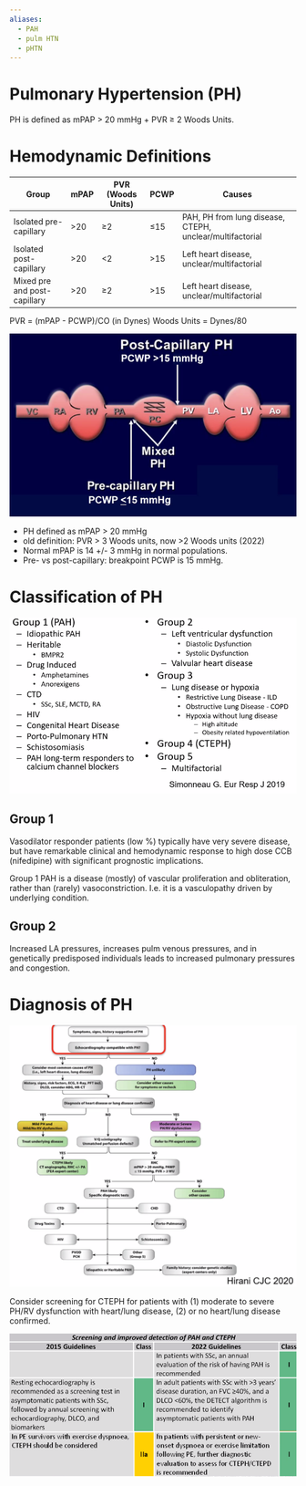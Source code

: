 ```yaml
---
aliases:
  - PAH
  - pulm HTN
  - pHTN
---
```

# Pulmonary Hypertension (PH)

PH is defined as mPAP > 20 mmHg + PVR ≥ 2 Woods Units.
# Hemodynamic Definitions
| Group                        | mPAP | PVR (Woods Units) | PCWP  | Causes                                                   |
| ---------------------------- | ---- | --- | ----- | -------------------------------------------------------- |
| Isolated pre-capillary       | >20 | ≥2 | ≤15 | PAH, PH from lung disease, CTEPH, unclear/multifactorial |
| Isolated post-capillary      | >20 | <2 | >15  | Left heart disease, unclear/multifactorial               |
| Mixed pre and post-capillary | >20 | ≥2  | >15  | Left heart disease, unclear/multifactorial                                                         |
 
PVR = (mPAP - PCWP)/CO (in Dynes)
Woods Units = Dynes/80

![](_attachments/Pasted%20image%2020230927142215.png)

- PH defined as mPAP > 20 mmHg
- old definition: PVR > 3 Woods units, now >2 Woods units (2022)
- Normal mPAP is 14 +/- 3 mmHg in normal populations.
- Pre- vs post-capillary: breakpoint PCWP is 15 mmHg.
# Classification of PH
![](_attachments/Pasted%20image%2020230927142729.png)

## Group 1
Vasodilator responder patients (low %) typically have very severe disease, but have remarkable clinical and hemodynamic response to high dose CCB (nifedipine) with significant prognostic implications.

Group 1 PAH is a disease (mostly) of vascular proliferation and obliteration, rather than (rarely) vasoconstriction. I.e. it is a vasculopathy driven by underlying condition.

## Group 2
Increased LA pressures, increases pulm venous pressures, and in genetically predisposed individuals leads to increased pulmonary pressures and congestion.

# Diagnosis of PH
![](_attachments/Pasted%20image%2020230927145201.png)

Consider screening for CTEPH for patients with (1) moderate to severe PH/RV dysfunction with heart/lung disease, (2) or no heart/lung disease confirmed.

![](_attachments/Pasted%20image%2020231010195849.png)